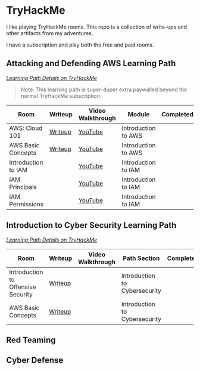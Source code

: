 # TryHackMe

I like playing TryHackMe rooms. This repo is a collection of write-ups and other artifacts from my adventures.

I have a subscription and play both the free and paid rooms.

## Attacking and Defending AWS Learning Path

_[Learning Path Details on TryHackMe](https://tryhackme.com/path/outline/attackinganddefendingaws)_

> Note: This learning path is super-duper extra paywalled beyond the normal TryHackMe subscription.

| Room                | Writeup                                                                                                 | Video Walkthrough                                             | Module              | Completed | Notes |
| ------------------- | ------------------------------------------------------------------------------------------------------- | ------------------------------------------------------------- | ------------------- | --------- | ----- |
| AWS: Cloud 101      | [Writeup](/tryhackme-room-walkthroughs/attacking-and-defending-aws-learning-path/AWS-Cloud-101.md)      | [YouTube](https://www.youtube.com/watch?v=hxosqZzXc7g&t=4s)   | Introduction to AWS |           |       |
| AWS Basic Concepts  | [Writeup](/tryhackme-room-walkthroughs/attacking-and-defending-aws-learning-path/AWS-Basic-Concepts.md) | [YouTube](https://www.youtube.com/watch?v=OKIMxLTA-G8&t=1s)   | Introduction to AWS |           |       |
| Introduction to IAM |                                                                                                         | [YouTube](https://www.youtube.com/watch?v=VDe92PyEUcg&t=1s)   | Introduction to IAM |           |       |
| IAM Principals      |                                                                                                         | [YouTube](https://www.youtube.com/watch?v=bqayurUj1bU&t=636s) | Introduction to IAM |           |       |
| IAM Permissions     |                                                                                                         | [YouTube](https://www.youtube.com/watch?v=PLg_yEca7_g&t=1s)   | Introduction to IAM |           |       |

## Introduction to Cyber Security Learning Path

_[Learning Path Details on TryHackMe](https://tryhackme.com/path/outline/introtocyber)_

| Room                               | Writeup                                                                                                                   | Video Walkthrough | Path Section                  | Completed | Notes |
| ---------------------------------- | ------------------------------------------------------------------------------------------------------------------------- | ----------------- | ----------------------------- | --------- | ----- |
| Introduction to Offensive Security | [Writeup](/tryhackme-room-walkthroughs/introduction-to-cybersecurity-learning-path/Introduction-to-Offensive-Security.md) |                   | Introduction to Cybersecurity |           |       |
| AWS Basic Concepts                 | [Writeup](/tryhackme-room-walkthroughs/attacking-and-defending-aws-learning-path/AWS-Basic-Concepts.md)                   |                   | Introduction to Cybersecurity |           |       |

## Red Teaming

## Cyber Defense
